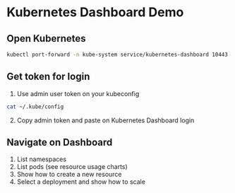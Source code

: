 # Kubernetes Dashboard Demo

## Open Kubernetes

```bash
kubectl port-forward -n kube-system service/kubernetes-dashboard 10443:443 --address 0.0.0.0
```

## Get token for login

1. Use admin user token on your kubeconfig

```bash
cat ~/.kube/config
```

2. Copy admin token and paste on Kubernetes Dashboard login

## Navigate on Dashboard

1. List namespaces
2. List pods (see resource usage charts)
3. Show how to create a new resource
4. Select a deployment and show how to scale
